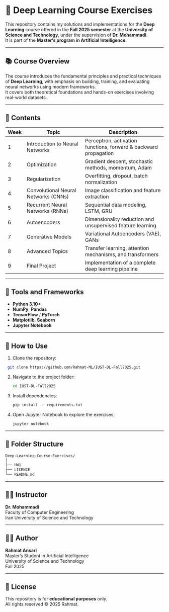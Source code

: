 # 🧠 Deep Learning Course Exercises

This repository contains my solutions and implementations for the **Deep Learning** course offered in the **Fall 2025 semester** at the **University of Science and Technology**, under the supervision of **Dr. Mohammadi**.  
It is part of the **Master’s program in Artificial Intelligence**.

---

## 📚 Course Overview

The course introduces the fundamental principles and practical techniques of **Deep Learning**, with emphasis on building, training, and evaluating neural networks using modern frameworks.  
It covers both theoretical foundations and hands-on exercises involving real-world datasets.

---

## 🧩 Contents

| Week | Topic | Description |
|------|--------|-------------|
| 1 | Introduction to Neural Networks | Perceptron, activation functions, forward & backward propagation |
| 2 | Optimization | Gradient descent, stochastic methods, momentum, Adam |
| 3 | Regularization | Overfitting, dropout, batch normalization |
| 4 | Convolutional Neural Networks (CNNs) | Image classification and feature extraction |
| 5 | Recurrent Neural Networks (RNNs) | Sequential data modeling, LSTM, GRU |
| 6 | Autoencoders | Dimensionality reduction and unsupervised feature learning |
| 7 | Generative Models | Variational Autoencoders (VAE), GANs |
| 8 | Advanced Topics | Transfer learning, attention mechanisms, and transformers |
| 9 | Final Project | Implementation of a complete deep learning pipeline |

---

## 🧠 Tools and Frameworks

- **Python 3.10+**
- **NumPy**, **Pandas**
- **TensorFlow** / **PyTorch**
- **Matplotlib**, **Seaborn**
- **Jupyter Notebook**

---

## 🧪 How to Use

1. Clone the repository:
  ```bash
   git clone https://github.com/Rahmat-ML/IUST-DL-Fall2025.git
  ```


2.  Navigate to the project folder:
    ```bash
    cd IUST-DL-Fall2025
    ```
    
3.  Install dependencies:
    ```bash
    pip install -r requirements.txt
    ```
    
4.  Open Jupyter Notebook to explore the exercises:
    ```bash
    jupyter notebook
    ```

----------

## 🧾 Folder Structure
  ```bash
  Deep-Learning-Course-Exercises/
  │
  ├── HW1
  ├── LICENCE
  └── README.md
  ```

----------

## 👨‍🏫 Instructor

**Dr. Mohammadi**  
Faculty of Computer Engineering  
Iran University of Science and Technology

----------

## 👨‍🎓 Author

**Rahmat Ansari**  
Master’s Student in Artificial Intelligence  
University of Science and Technology  
Fall 2025

----------

## 📜 License

This repository is for **educational purposes** only.  
All rights reserved © 2025 Rahmat.
